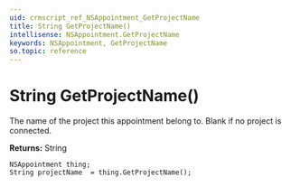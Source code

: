 ```yaml
---
uid: crmscript_ref_NSAppointment_GetProjectName
title: String GetProjectName()
intellisense: NSAppointment.GetProjectName
keywords: NSAppointment, GetProjectName
so.topic: reference
---
```


# String GetProjectName()

The name of the project this appointment belong to. Blank if no project is connected.

**Returns:** String

```crmscript
NSAppointment thing;
String projectName  = thing.GetProjectName();
```

